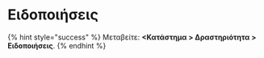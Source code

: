 # Ειδοποιήσεις

{% hint style="success" %}
Μεταβείτε: **<Κατάστημα > Δραστηριότητα > Ειδοποιήσεις**.
{% endhint %}

